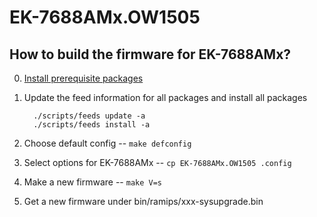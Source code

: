 # EK-7688AMx.OW1505


## How to build the firmware for EK-7688AMx?

0. [Install prerequisite packages](http://labs.mediatek.com/fileMedia/download/87c801b5-d1e6-4227-9a29-b5421f2955ac#page=97&zoom=auto,70,239)

0. Update the feed information for all packages and install all packages
   ```
     ./scripts/feeds update -a
     ./scripts/feeds install -a
   ```	 

0. Choose default config -- `make defconfig`

0. Select options for EK-7688AMx -- `cp EK-7688AMx.OW1505 .config`

0. Make a new firmware -- `make V=s`

0. Get a new firmware under bin/ramips/xxx-sysupgrade.bin

